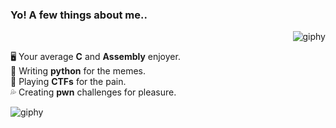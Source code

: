 ### Yo! A few things about me.. 

<div align="right">
  <img src="https://github.com/w3th4nds/w3th4nds/assets/44512151/90e3b9cc-f5c8-41e9-9fc5-03caedd9a674" alt="giphy">
</div>

🖥 Your average **C** and **Assembly** enjoyer.  
🐍 Writing **python** for the memes.   
🚩 Playing **CTFs** for the pain.  
💦 Creating **pwn** challenges for pleasure.  



![giphy](https://github.com/w3th4nds/w3th4nds/assets/44512151/b0684bc9-5974-453f-b770-f5fb9f6044f4)  
